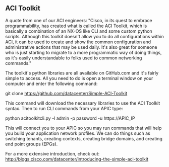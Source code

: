 ## ACI Toolkit

A quote from one of our ACI engineers:
"Cisco, in its quest to embrace programmability, has created what is called the ACI Toolkit, which is basically a combination of an NX-OS like CLI and some custom python scripts. Although this toolkit doesn't allow you to do all configurations within ACI, it can be used to create and show the common configuration and administrative actions that may be used daily. It's also great for someone who is just starting to migrate to a more programmatic way of doing things, as it's easily understandable to folks used to common networking commands."

The toolkit's python libraries are all available on GitHub.com and it's fairly simple to access. All you need to do is open a terminal window on your computer and enter the following command:

git clone https://github.com/datacenter/Simple-ACI-Toolkit

This command will download the necessary libraries to use the ACI Toolkit syntax. Then to run CLI commands from your APIC type:

python acitoolkitcli.py -l admin -p password -u https://APIC_IP

This will connect you to your APIC so you may run commands that will help you build your application network profiles. We can do things such as switching tenants, creating contexts, creating bridge domains, and creating end point groups (EPGs).

For a more extensive introduction, check out: http://blogs.cisco.com/datacenter/introducing-the-simple-aci-toolkit
